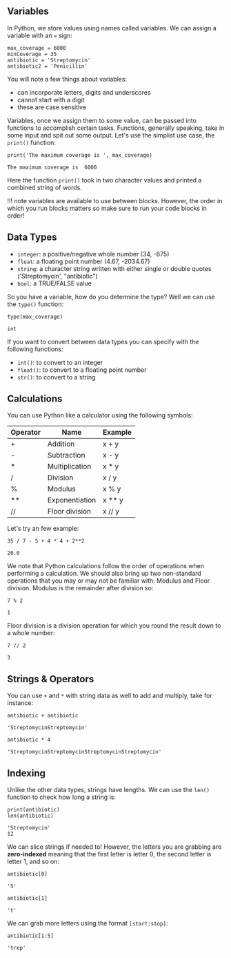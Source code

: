 ## Variables

In Python, we store values using names called variables. We can assign a variable with an `=` sign:

```
max_coverage = 6000
minCoverage = 35
antibiotic = 'Streptomycin'
antibiotic2 = 'Penicillin'
```
You will note a few things about variables:

- can incorporate letters, digits and underscores
- cannot start with a digit
- these are case sensitive

Variables, once we assign them to some value, can be passed into functions to accomplish certain tasks. Functions, generally speaking, take in some input and spit out some output. Let's use the simplist use case, the `print()` function:

```
print('The maximum coverage is ', max_coverage)
```
```
The maximum coverage is  6000
```

Here the function `print()` took in two character values and printed a combined string of words.

!!! note
    variables are available to use between blocks. However, the order in which you run blocks matters so make sure to run your code blocks in order!
    
## Data Types

- `integer`: a positive/negative whole number (34, -675)
- `float`: a floating point number (4.67, -2034.67)
- `string`: a character string written with either single or double quotes ('Streptomycin', "antibiotic")
- `bool`: a TRUE/FALSE value

So you have a variable, how do you determine the type? Well we can use the `type()` function:

```
type(max_coverage)
```

```
int
```

If you want to convert between data types you can specify with the following functions:

- `int()`: to convert to an integer
- `float()`: to convert to a floating point number
- `str()`: to convert to a string


## Calculations

You can use Python like a calculator using the following symbols:

|Operator	|Name	|Example	|
|-|-|-|
|+	|Addition	|x + y|
|-	|Subtraction	|x - y|
|*	|Multiplication	|x * y|
|/	|Division	|x / y|
|%	|Modulus	|x % y|
|**	|Exponentiation	|x ** y|
|//	|Floor division	|x // y|

Let's try an few example:

```
35 / 7 - 5 + 4 * 4 + 2**2
```

```
20.0
```

We note that Python calculations follow the order of operations when performing a calculation. We should also bring up two non-standard operations that you may or may not be familiar with: Modulus and Floor division. Modulus is the remainder after division so:

```
7 % 2
```

```
1
```

Floor division is a division operation for which you round the result down to a whole number:

```
7 // 2
```

```
3
```

## Strings & Operators

You can use `+` and `*` with string data as well to add and multiply, take for instance:

```
antibiotic + antibiotic
```

```
'StreptomycinStreptomycin'
```

```
antibiotic * 4
```

```
'StreptomycinStreptomycinStreptomycinStreptomycin'
```

## Indexing

Unlike the other data types, strings have lengths. We can use the `len()` function to  check how long  a string is:

```
print(antibiotic)
len(antibiotic)
```

```
'Streptomycin'
12
```

We can slice strings if needed to! However, the letters you are grabbing are **zero-indexed** meaning that the first letter is letter 0, the second letter is letter 1, and so on:

```
antibiotic[0]
```

```
'S'
```

```
antibiotic[1]
```

```
't'
```

We can grab more letters using the format `[start:stop]`:

```
antibiotic[1:5]
```

```
'trep'
```
